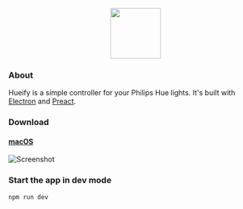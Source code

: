 <p align="center"><img height='100' src="https://kvartborg.net/assets/img/github/hueify-logo.png"></p>


### About
Hueify is a simple controller for your Philips Hue lights. It's built with
[Electron](https://electron.atom.io/) and [Preact](https://preactjs.com/).

### Download
#### [macOS](https://github.com/kvartborg/hueify/releases/download/v0.1.0/Hueify.dmg)

![Screenshot](https://kvartborg.net/assets/img/github/hueify-screenshot.png)

### Start the app in dev mode
```sh
npm run dev
```
